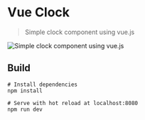 # Vue Clock

> Simple clock component using vue.js

![Simple clock component using vue.js](https://raw.githubusercontent.com/dangvanthanh/vue-clock/master/media/clock-using-vue.png)

## Build

```
# Install dependencies
npm install

# Serve with hot reload at localhost:8080
npm run dev
```
